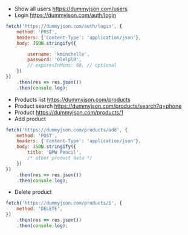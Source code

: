 - Show all users https://dummyjson.com/users
- Login https://dummyjson.com/auth/login

```js
fetch('https://dummyjson.com/auth/login', {
    method: 'POST',
    headers: {'Content-Type': 'application/json'},
    body: JSON.stringify({

        username: 'kminchelle',
        password: '0lelplR',
        // expiresInMins: 60, // optional
    })
})
    .then(res => res.json())
    .then(console.log);
```

- Products list https://dummyjson.com/products
- Product search https://dummyjson.com/products/search?q=phone
- Product https://dummyjson.com/products/1
- Add product

```js 
fetch('https://dummyjson.com/products/add', {
    method: 'POST',
    headers: {'Content-Type': 'application/json'},
    body: JSON.stringify({
        title: 'BMW Pencil',
        /* other product data */
    })
})
    .then(res => res.json())
    .then(console.log); 
```

- Delete product

```js
fetch('https://dummyjson.com/products/1', {
    method: 'DELETE',
})
    .then(res => res.json())
    .then(console.log);
```